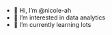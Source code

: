 - 👋 Hi, I’m @nicole-ah
- 👀 I’m interested in data analytics 
- 🌱 I’m currently learning lots
<!---
nicole-ah/nicole-ah is a ✨ special ✨ repository because its `README.md` (this file) appears on your GitHub profile.
You can click the Preview link to take a look at your changes.
--->
